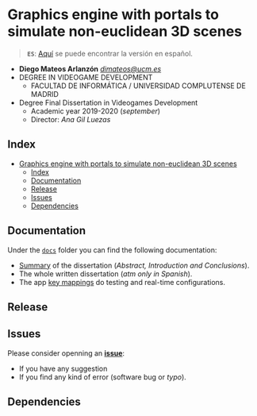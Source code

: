 # Graphics engine with portals to simulate non-euclidean 3D scenes

> **`ES`**: [Aquí](./README%20-%20ES.md) se puede encontrar la versión en español.

* **Diego Mateos Arlanzón** *dimateos@ucm.es*
* DEGREE IN VIDEOGAME DEVELOPMENT
	* FACULTAD DE INFORMÁTICA /  UNIVERSIDAD COMPLUTENSE DE MADRID
* Degree Final Dissertation in Videogames Development
	* Academic year 2019-2020 (*september*)
	* Director: *Ana Gil Luezas*

## Index
- [Graphics engine with portals to simulate non-euclidean 3D scenes](#graphics-engine-with-portals-to-simulate-non-euclidean-3d-scenes)
	- [Index](#index)
	- [Documentation](#documentation)
	- [Release](#release)
	- [Issues](#issues)
	- [Dependencies](#dependencies)

## Documentation

Under the [`docs`](./Docs) folder you can find the following documentation:

* [Summary](./Docs/summary%20-%20EN.md) of the dissertation (*Abstract, Introduction and Conclusions*).
* The whole written dissertation (*atm only in Spanish*).
* The app [key mappings](./Docs/keyMapping%20-%20EN.md) do testing and real-time configurations.

## Release


## Issues

Please consider openning an [**issue**](https://github.com/dimateos/TFG_Portals/issues):
* If you have any suggestion
* If you find any kind of error (software bug or *typo*).



## Dependencies
